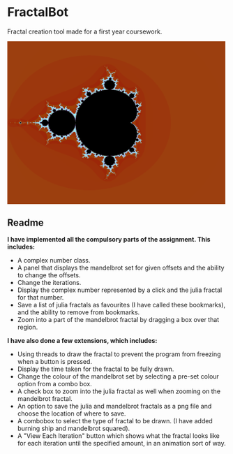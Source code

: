 # FractalBot
Fractal creation tool made for a first year coursework.  
  
<img src="res/mandelbrot.png" width="500" align="middle">     
  
## Readme  
  
**I have implemented all the compulsory parts of the assignment. This includes:**  
* A complex number class.
* A panel that displays the mandelbrot set for given offsets and the ability to change the offsets.
* Change the iterations.
* Display the complex number represented by a click and the julia fractal for that number.
* Save a list of julia fractals as favourites (I have called these bookmarks), and the ability to remove from bookmarks.
* Zoom into a part of the mandelbrot fractal by dragging a box over that region.  
  
**I have also done a few extensions, which includes:**  
* Using threads to draw the fractal to prevent the program from freezing when a button is pressed.
* Display the time taken for the fractal to be fully drawn.
* Change the colour of the mandelbrot set by selecting a pre-set colour option from a combo box.
* A check box to zoom into the julia fractal as well when zooming on the mandelbrot fractal.
* An option to save the julia and mandelbrot fractals as a png file and choose the location of where to save.
* A combobox to select the type of fractal to be drawn. (I have added burning ship and mandelbrot squared).
* A "View Each Iteration" button which shows what the fractal looks like for each iteration until the specified amount, in an animation sort of way.
